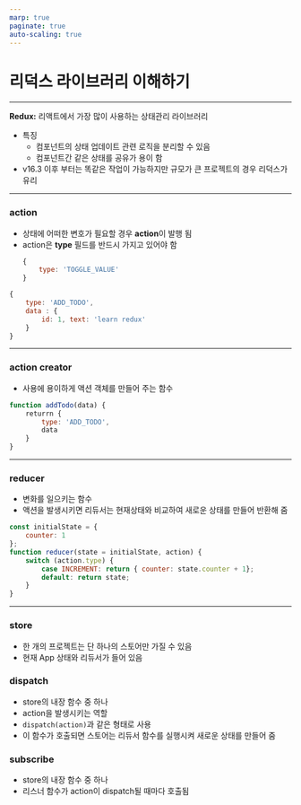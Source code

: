 ```yaml
---
marp: true
paginate: true
auto-scaling: true
---
```


# 리덕스 라이브러리 이해하기

---

**Redux:** 리액트에서 가장 많이 사용하는 상태관리 라이브러리
* 특징
    * 컴포넌트의 상태 업데이트 관련 로직을 분리할 수 있음
    * 컴포넌트간 같은 상태를 공유가 용이 함
* v16.3 이후 부터는 똑같은 작업이 가능하지만 규모가 큰 프로젝트의 경우 리덕스가 유리

---

### action

* 상태에 어떠한 변호가 필요할 경우 **action**이 발행 됨
* action은 **type** 필드를 반드시 가지고 있어야 함
    ```js
    {
        type: 'TOGGLE_VALUE'
    }
    ```

```js
{
    type: 'ADD_TODO',
    data : {
        id: 1, text: 'learn redux'
    }
}
```

---

### action creator

* 사용에 용이하게 액션 객체를 만들어 주는 함수

```js
function addTodo(data) {
    returrn {
        type: 'ADD_TODO',
        data
    }
}
```

---

### reducer

* 변화를 일으키는 함수
* 액션을 발생시키면 리듀서는 현재상태와 비교하여 새로운 상태를 만들어 반환해 줌

```js
const initialState = {
    counter: 1
};
function reducer(state = initialState, action) {
    switch (action.type) {
        case INCREMENT: return { counter: state.counter + 1};
        default: return state;
    }
}
```

---

### store

* 한 개의 프로젝트는 단 하나의 스토어만 가질 수 있음
* 현재 App 상태와 리듀서가 들어 있음

### dispatch

* store의 내장 함수 중 하나
* action을 발생시키는 역할
* `dispatch(action)`과 같은 형태로 사용
* 이 함수가 호출되면 스토어는 리듀서 함수를 실행시켜 새로운 상태를 만들어 줌

### subscribe

* store의 내장 함수 중 하나
* 리스너 함수가 action이 dispatch될 때마다 호출됨



